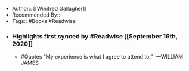 - Author:: [[Winifred Gallagher]]
- Recommended By::
- Tags:: #Books #Readwise
- ### Highlights first synced by #Readwise [[September 16th, 2020]]
    - #Quotes “My experience is what I agree to attend to.”  —WILLIAM JAMES 
